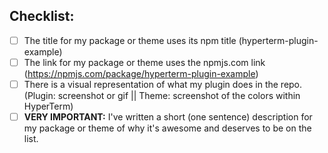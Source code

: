 <!--- Provide a general summary of your changes in the Title above -->

## Checklist:
<!--- Go over all the following points, and put an `x` in all the boxes that apply. -->
<!--- More detailed instructions are in the **CONTRIBUTING.md** document - please read it if you have a question!-->
<!--- If you're still unsure about any of these, don't hesitate to ask. We're here to help! -->
- [ ] The title for my package or theme uses its npm title (hyperterm-plugin-example)
- [ ] The link for my package or theme uses the npmjs.com link (https://npmjs.com/package/hyperterm-plugin-example)
- [ ] There is a visual representation of what my plugin does in the repo. (Plugin: screenshot or gif || Theme: screenshot of the colors within HyperTerm)
- [ ] **VERY IMPORTANT:** I've written a short (one sentence) description for my package or theme of why it's awesome and deserves to be on the list.
